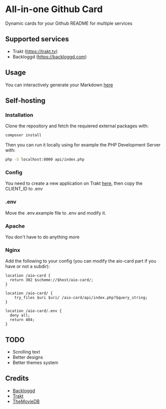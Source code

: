 # All-in-one Github Card
Dynamic cards for your Github README for multiple services

## Supported services
* Trakt (https://trakt.tv)
* Backloggd (https://backloggd.com)

## Usage
You can interactively generate your Markdown [here](https://gh-cards.pabloferreiro.es)

## Self-hosting

### Installation
Clone the repository and fetch the requiered external packages with:
```bash
composer install
```

Then you can run it locally using for example the PHP Development Server with:
```bash
php -S localhost:8000 api/index.php
```
### Config
You need to create a new application on Trakt [here](https://trakt.tv/oauth/applications/new), then copy the CLIENT_ID to .env
### .env
Move the .env.example file to .env and modify it.

### Apache
You don't have to do anything more

### Nginx
Add the following to your config (you can modify the aio-card part if you have or not a subdir):
```
location /aio-card {
  return 302 $scheme://$host/aio-card/;
}

location /aio-card/ {
    try_files $uri $uri/ /aio-card/api/index.php?$query_string;
}

location /aio-card/.env {
  deny all;
  return 404;
}
```

## TODO
* Scrolling text
* Better designs
* Better themes system

## Credits
* [Backloggd](https://backloggd.com)
* [Trakt](https://trakt.tv)
* [TheMovieDB](https://themoviedb.org)
